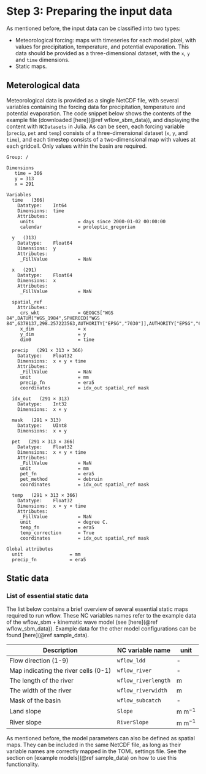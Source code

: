 # Step 3: Preparing the input data

As mentioned before, the input data can be classified into two types:

 - Meteorological forcing: maps with timeseries for each model pixel, with values for
   precipitation, temperature, and potential evaporation. This data should be provided as a
   three-dimensional dataset, with the `x`, `y` and `time` dimensions. 
 - Static maps.


## Meterological data

Meteorological data is provided as a single NetCDF file, with several variables containing
the forcing data for precipitation, temperature and potential evaporation. The code snippet
below shows the contents of the example file (downloaded [here](@ref wflow_sbm_data)), and
displaying the content with `NCDatasets` in Julia. As can be seen, each forcing variable
(`precip`, `pet` and `temp`) consists of a three-dimensional dataset (`x`, `y`, and `time`),
and each timestep consists of a two-dimensional map with values at each gridcell. Only
values within the basin are required.

```
Group: /

Dimensions
   time = 366
   y = 313
   x = 291

Variables
  time   (366)
    Datatype:    Int64
    Dimensions:  time
    Attributes:
     units                = days since 2000-01-02 00:00:00
     calendar             = proleptic_gregorian

  y   (313)
    Datatype:    Float64
    Dimensions:  y
    Attributes:
     _FillValue           = NaN

  x   (291)
    Datatype:    Float64
    Dimensions:  x
    Attributes:
     _FillValue           = NaN

  spatial_ref  
    Attributes:
     crs_wkt              = GEOGCS["WGS 84",DATUM["WGS_1984",SPHEROID["WGS 84",6378137,298.257223563,AUTHORITY["EPSG","7030"]],AUTHORITY["EPSG","6326"]],PRIMEM["Greenwich",0,AUTHORITY["EPSG","8901"]],UNIT["degree",0.0174532925199433,AUTHORITY["EPSG","9122"]],AXIS["Latitude",NORTH],AXIS["Longitude",EAST],AUTHORITY["EPSG","4326"]]
     x_dim                = x
     y_dim                = y
     dim0                 = time

  precip   (291 × 313 × 366)
    Datatype:    Float32
    Dimensions:  x × y × time
    Attributes:
     _FillValue           = NaN
     unit                 = mm
     precip_fn            = era5
     coordinates          = idx_out spatial_ref mask

  idx_out   (291 × 313)
    Datatype:    Int32
    Dimensions:  x × y

  mask   (291 × 313)
    Datatype:    UInt8
    Dimensions:  x × y

  pet   (291 × 313 × 366)
    Datatype:    Float32
    Dimensions:  x × y × time
    Attributes:
     _FillValue           = NaN
     unit                 = mm
     pet_fn               = era5
     pet_method           = debruin
     coordinates          = idx_out spatial_ref mask

  temp   (291 × 313 × 366)
    Datatype:    Float32
    Dimensions:  x × y × time
    Attributes:
     _FillValue           = NaN
     unit                 = degree C.
     temp_fn              = era5
     temp_correction      = True
     coordinates          = idx_out spatial_ref mask

Global attributes
  unit                 = mm
  precip_fn            = era5
```

## Static data


### List of essential static data

The list below contains a brief overview of several essential static maps required to run
wflow. These NC variables names refer to the example data of the wflow\_sbm + kinematic wave
model (see [here](@ref wflow_sbm_data)). Example data for the other model configurations can
be found [here](@ref sample_data).

Description | NC variable name | unit
--- | --- | ---
Flow direction (1-9) | `wflow_ldd` | -
Map indicating the river cells (0-1) | `wflow_river` | -
The length of the river | `wflow_riverlength` | m
The width of the river | `wflow_riverwidth` | m
Mask of the basin | `wflow_subcatch` | -
Land slope | `Slope` | m m$^{-1}$
River slope | `RiverSlope` | m m$^{-1}$

As mentioned before, the model parameters can also be defined as spatial maps. They can be
included in the same NetCDF file, as long as their variable names are correctly mapped in
the TOML settings file. See the section on [example models](@ref sample_data) on how to 
use this functionality.